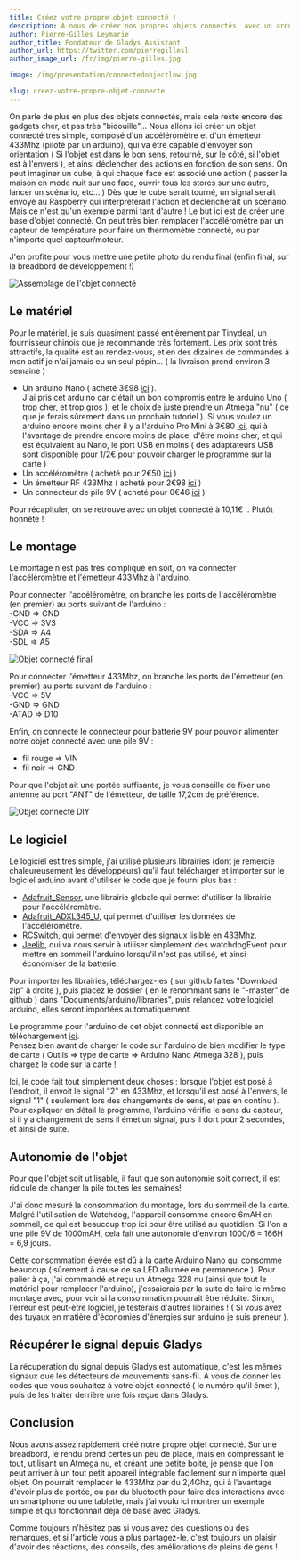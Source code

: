 ```yaml
---
title: Créez votre propre objet connecté !
description: A nous de créer nos propres objets connectés, avec un arduino, quelques capteurs, pour environ 10€, pour ajouter encore plus de possibilités à Gladys !
author: Pierre-Gilles Leymarie
author_title: Fondateur de Gladys Assistant
author_url: https://twitter.com/pierregillesl
author_image_url: /fr/img/pierre-gilles.jpg

image: /img/presentation/connectedobjectlow.jpg

slug: creez-votre-propre-objet-connecte
---
```


On parle de plus en plus des objets connectés, mais cela reste encore des gadgets cher, et pas très "bidouille"... Nous allons ici créer un objet connecté très simple, composé d'un accéléromètre et d'un émetteur 433Mhz (piloté par un arduino), qui va être capable d'envoyer son orientation ( Si l'objet est dans le bon sens, retourné, sur le côté, si l'objet est à l'envers ), et ainsi déclencher des actions en fonction de son sens. On peut imaginer un cube, à qui chaque face est associé une action ( passer la maison en mode nuit sur une face, ouvrir tous les stores sur une autre, lancer un scénario, etc... ) Dès que le cube serait tourné, un signal serait envoyé au Raspberry qui interpréterait l'action et déclencherait un scénario.  
Mais ce n'est qu'un exemple parmi tant d'autre ! Le but ici est de créer une base d'objet connecté. On peut très bien remplacer l'accéléromètre par un capteur de température pour faire un thermomètre connecté, ou par n'importe quel capteur/moteur.

J'en profite pour vous mettre une petite photo du rendu final (enfin final, sur la breadbord de développement !)

<img alt="Assemblage de l'objet connecté" src="/fr/img/articles/creez-votre-propre-objet-connecte/finalisation.jpg" />

<!--truncate-->

## Le matériel

Pour le matériel, je suis quasiment passé entièrement par Tinydeal, un fournisseur chinois que je recommande très fortement. Les prix sont très attractifs, la qualité est au rendez-vous, et en des dizaines de commandes à mon actif je n'ai jamais eu un seul pépin... ( la livraison prend environ 3 semaine )

- Un arduino Nano ( acheté 3€98 [ici](http://amzn.to/1M82tlv) ).  
  J'ai pris cet arduino car c'était un bon compromis entre le arduino Uno ( trop cher, et trop gros ), et le choix de juste prendre un Atmega "nu" ( ce que je ferais sûrement dans un prochain tutoriel ). Si vous voulez un arduino encore moins cher il y a l'arduino Pro Mini à 3€80 [ici](http://www.tinydeal.com/fr/pro-mini-atmega328p-microcontroller-board-p-115635.html), qui à l'avantage de prendre encore moins de place, d'être moins cher, et qui est équivalent au Nano, le port USB en moins ( des adaptateurs USB sont disponible pour 1/2€ pour pouvoir charger le programme sur la carte )
- Un accéléromètre ( acheté pour 2€50 [ici](http://www.tinydeal.com/fr/gy-291-digital-3-axis-acceleration-of-gravity-tilt-module-p-115214.html) )
- Un émetteur RF 433Mhz ( acheté pour 2€98 [ici](http://www.tinydeal.com/fr/433mhz-rf-transmitter-receiver-link-kit-green-p-119800.html) )
- Un connecteur de pile 9V ( acheté pour 0€46 [ici](https://www.banggood.com/fr/search/9v-connector-arduino.html) )

Pour récapituler, on se retrouve avec un objet connecté à 10,11€ .. Plutôt honnête !

## Le montage

Le montage n'est pas très compliqué en soit, on va connecter l'accéléromètre et l'émetteur 433Mhz à l'arduino.

Pour connecter l'accéléromètre, on branche les ports de l'accéléromètre (en premier) au ports suivant de l'arduino :  
-GND => GND  
-VCC => 3V3  
-SDA => A4  
-SDL => A5

<img alt="Objet connecté final" src="/fr/img/articles/creez-votre-propre-objet-connecte/assemblage.jpg" />

Pour connecter l'émetteur 433Mhz, on branche les ports de l'émetteur (en premier) au ports suivant de l'arduino :  
-VCC => 5V  
-GND => GND  
-ATAD => D10

Enfin, on connecte le connecteur pour batterie 9V pour pouvoir alimenter notre objet connecté avec une pile 9V :

- fil rouge => VIN
- fil noir => GND

Pour que l'objet ait une portée suffisante, je vous conseille de fixer une antenne au port "ANT" de l'émetteur, de taille 17,2cm de préférence.

<img alt="Objet connecté DIY" src="/fr/img/articles/creez-votre-propre-objet-connecte/objet_connecte_final.jpg" />

## Le logiciel

Le logiciel est très simple, j'ai utilisé plusieurs librairies (dont je remercie chaleureusement les développeurs) qu'il faut télécharger et importer sur le logiciel arduino avant d'utiliser le code que je fourni plus bas :

- [Adafruit_Sensor](https://github.com/adafruit/Adafruit_Sensor), une librairie globale qui permet d'utiliser la librairie pour l'accéléromètre.
- [Adafruit_ADXL345_U](https://github.com/adafruit/Adafruit_ADXL345), qui permet d'utiliser les données de l'accéléromètre.
- [RCSwitch](https://code.google.com/p/rc-switch/downloads/list), qui permet d'envoyer des signaux lisible en 433Mhz.
- [Jeelib](https://github.com/jcw/jeelib), qui va nous servir à utiliser simplement des watchdogEvent pour mettre en sommeil l'arduino lorsqu'il n'est pas utilisé, et ainsi économiser de la batterie.

Pour importer les librairies, téléchargez-les ( sur github faites "Download zip" à droite ), puis placez le dossier ( en le renommant sans le "-master" de github ) dans "Documents/arduino/libraries", puis relancez votre logiciel arduino, elles seront importées automatiquement.

Le programme pour l'arduino de cet objet connecté est disponible en téléchargement [ici](https://gist.github.com/gladysassistant/b0a1d6f24d266437b87e).  
Pensez bien avant de charger le code sur l'arduino de bien modifier le type de carte ( Outils => type de carte => Arduino Nano Atmega 328 ), puis chargez le code sur la carte !

Ici, le code fait tout simplement deux choses : lorsque l'objet est posé à l'endroit, il envoit le signal "2" en 433Mhz, et lorsqu'il est posé à l'envers, le signal "1" ( seulement lors des changements de sens, et pas en continu ). Pour expliquer en détail le programme, l'arduino vérifie le sens du capteur, si il y a changement de sens il émet un signal, puis il dort pour 2 secondes, et ainsi de suite.

## Autonomie de l'objet

Pour que l'objet soit utilisable, il faut que son autonomie soit correct, il est ridicule de changer la pile toutes les semaines!

J'ai donc mesuré la consommation du montage, lors du sommeil de la carte. Malgré l'utilisation de Watchdog, l'appareil consomme encore 6mAH en sommeil, ce qui est beaucoup trop ici pour être utilisé au quotidien. Si l'on a une pile 9V de 1000mAH, cela fait une autonomie d'environ 1000/6 = 166H = 6,9 jours.

Cette consommation élevée est dû à la carte Arduino Nano qui consomme beaucoup ( sûrement à cause de sa LED allumée en permanence ). Pour palier à ça, j'ai commandé et reçu un Atmega 328 nu (ainsi que tout le matériel pour remplacer l'arduino), j'essaierais par la suite de faire le même montage avec, pour voir si la consommation pourrait être réduite. Sinon, l'erreur est peut-être logiciel, je testerais d'autres librairies ! ( Si vous avez des tuyaux en matière d'économies d'énergies sur arduino je suis preneur ).

## Récupérer le signal depuis Gladys

La récupération du signal depuis Gladys est automatique, c'est les mêmes signaux que les détecteurs de mouvements sans-fil. A vous de donner les codes que vous souhaitez à votre objet connecté ( le numéro qu'il émet ), puis de les traiter derrière une fois reçue dans Gladys.

## Conclusion

Nous avons assez rapidement créé notre propre objet connecté. Sur une breadbord, le rendu prend certes un peu de place, mais en compressant le tout, utilisant un Atmega nu, et créant une petite boite, je pense que l'on peut arriver à un tout petit appareil intégrable facilement sur n'importe quel objet. On pourrait remplacer le 433Mhz par du 2,4Ghz, qui à l'avantage d'avoir plus de portée, ou par du bluetooth pour faire des interactions avec un smartphone ou une tablette, mais j'ai voulu ici montrer un exemple simple et qui fonctionnait déjà de base avec Gladys.

Comme toujours n'hésitez pas si vous avez des questions ou des remarques, et si l'article vous a plus partagez-le, c'est toujours un plaisir d'avoir des réactions, des conseils, des améliorations de pleins de gens !
